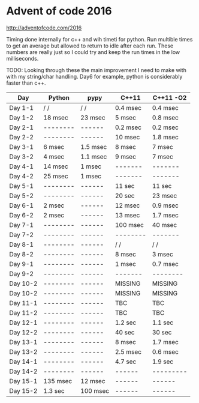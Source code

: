 # Advent of code 2016 #
http://adventofcode.com/2016

Timing done internally for c++ and wih timeti for python.
Run multible times to get an average but allowed to return to idle after each
 run. These numbers are really just so I could try and keep the run times in the
 low milliseconds.

 TODO: Looking through these the main improvement I need to make with with my
 string/char handling. Day6 for example, python is considerably faster than c++.

| Day     |  Python  |   pypy   |  C++11  |  C++11 -O2  |
| ------- | -------- |  ------  | ------- | ----------- |
| Day 1-1 |  \/  \/  |  \/  \/  | 0.4 msec  | 0.4 msec  |
| Day 1-2 |  18 msec |  23 msec | 5 msec  | 0.8 msec|
| Day 2-1 | -------- |  ------  | 0.2 msec | 0.2 msec |
| Day 2-2 | -------- |  ------  | 10 msec | 1.8 msec |
| Day 3-1 |  6 msec  | 1.5 msec | 8 msec | 7 msec |
| Day 3-2 |  4 msec  | 1.1 msec | 9 msec | 7 msec |
| Day 4-1 | 14 msec  |  1 msec  | ------- | ------- |
| Day 4-2 | 25 msec  |  1 msec  | ------- | ------- |
| Day 5-1 | -------- |  ------  | 11 sec | 11 sec |
| Day 5-2 | -------- |  ------  | 20 sec | 23 msec |
| Day 6-1 |  2 msec  |  ------  | 12 msec | 0.9 msec |
| Day 6-2 |  2 msec  |  ------  | 13 msec | 1.7 msec |
| Day 7-1 | -------- |  ------  | 100 msec | 40 msec |
| Day 7-2 | -------- |  ------  | -------- | ------- |
| Day 8-1 | -------- |  ------  | \/ \/ | \/ \/ |
| Day 8-2 | -------- |  ------  | 8 msec | 3  msec |
| Day 9-1 | -------- |  ------  | 1 msec | 0.7 msec |
| Day 9-2 | -------- |  ------  | ------- | -------- |
| Day 10-2 | -------- |  ------  | MISSING | MISSING |
| Day 10-2 | -------- |  ------  | MISSING | MISSING |
| Day 11-1 | -------- |  ------  |  TBC    |  TBC   |
| Day 11-2 | -------- |  ------  |  TBC    |  TBC   |
| Day 12-1 | -------- |  ------  | 1.2 sec | 1.1 sec |
| Day 12-2 | -------- |  ------  |  40 sec | 30 sec |
| Day 13-1 | -------- |  ------  |  8 msec | 1.7 msec |
| Day 13-2 | -------- |  ------  |  2.5 msec | 0.6  msec |
| Day 14-1 | -------- |  ------  |  4.7 sec | 1.9 sec |
| Day 14-2 | -------- |  ------  |  ------ | --------- |
| Day 15-1 | 135 msec |  12 msec  |  ------ | ------ |
| Day 15-2 | 1.3 sec  |  100 msec  |  ------ | ------ |
